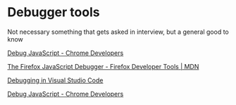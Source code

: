 # Debugger tools

Not necessary something that gets asked in interview, but a general good to know

[Debug JavaScript - Chrome Developers](https://developer.chrome.com/docs/devtools/javascript/)

[The Firefox JavaScript Debugger - Firefox Developer Tools | MDN](https://developer.mozilla.org/en-US/docs/Tools/Debugger)

[Debugging in Visual Studio Code](https://code.visualstudio.com/docs/editor/debugging)

[Debug JavaScript - Chrome Developers](https://developer.chrome.com/docs/devtools/javascript/)
